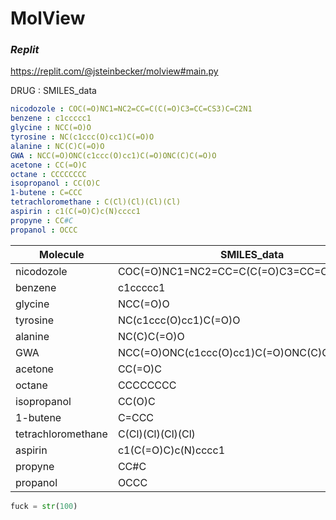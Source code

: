 # MolView
### *Replit*

https://replit.com/@jsteinbecker/molview#main.py

DRUG : SMILES_data
```yaml
nicodozole : COC(=O)NC1=NC2=CC=C(C(=O)C3=CC=CS3)C=C2N1
benzene : c1ccccc1
glycine : NCC(=O)O
tyrosine : NC(c1ccc(O)cc1)C(=O)O
alanine : NC(C)C(=O)O
GWA : NCC(=O)ONC(c1ccc(O)cc1)C(=O)ONC(C)C(=O)O
acetone : CC(=O)C
octane : CCCCCCCC
isopropanol : CC(O)C
1-butene : C=CCC
tetrachloromethane : C(Cl)(Cl)(Cl)(Cl)
aspirin : c1(C(=O)C)c(N)cccc1
propyne : CC#C
propanol : OCCC
```

| Molecule           | SMILES_data                               |
| ------------------ | ----------------------------------------- |
| nicodozole         | COC(=O)NC1=NC2=CC=C(C(=O)C3=CC=CS3)C=C2N1 |
| benzene            | c1ccccc1                                  |
| glycine            | NCC(=O)O                                  |
| tyrosine           | NC(c1ccc(O)cc1)C(=O)O                     |
| alanine            | NC(C)C(=O)O                               |
| GWA                | NCC(=O)ONC(c1ccc(O)cc1)C(=O)ONC(C)C(=O)O  |
| acetone            | CC(=O)C                                   |
| octane             | CCCCCCCC                                  |
| isopropanol        | CC(O)C                                    |
| 1-butene           | C=CCC                                     |
| tetrachloromethane | C(Cl)(Cl)(Cl)(Cl)                         |
| aspirin            | c1(C(=O)C)c(N)cccc1                       |
| propyne            | CC#C                                      |
| propanol           | OCCC                                      |


```py
fuck = str(100)
```
